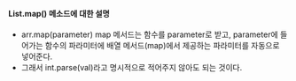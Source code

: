 #### List.map() 메소드에 대한 설명
- arr.map(parameter) map 메서드는 함수를 parameter로 받고, parameter에 들어가는 함수의 파라미터에 배열 메서드(map)에서 제공하는 파라미터를 자동으로 넣어준다. 
- 그래서 int.parse(val)라고 명시적으로 적어주지 않아도 되는 것이다.

